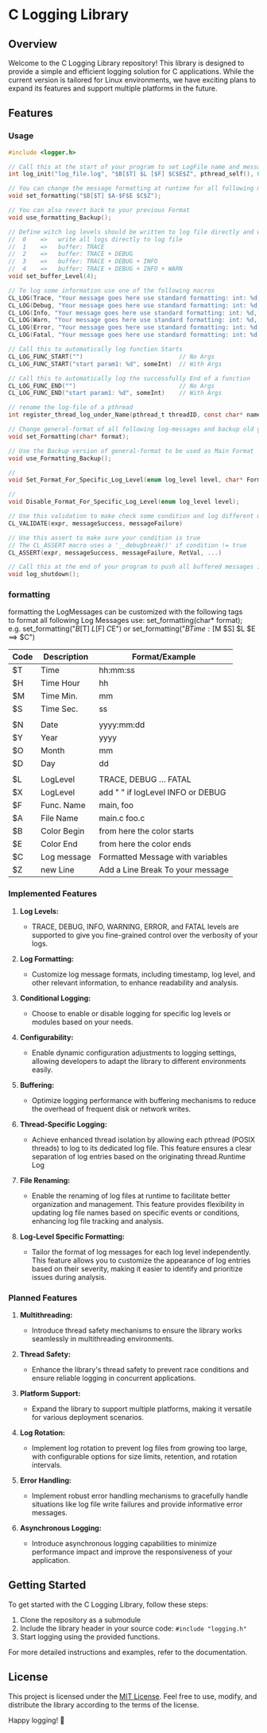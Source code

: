 # C Logging Library

## Overview

Welcome to the C Logging Library repository! This library is designed to provide a simple and efficient logging solution for C applications. While the current version is tailored for Linux environments, we have exciting plans to expand its features and support multiple platforms in the future.

## Features

### Usage

```C
#include <logger.h>

// Call this at the start of your program to set LogFile name and message formatting
int log_init("log_file.log", "$B[$T] $L [$F] $C$E$Z", pthread_self(), 0);

// You can change the message formatting at runtime for all following messages
void set_formatting("$B[$T] $A-$F$E $C$Z");

// You can also revert back to your previous Format
void use_formatting_Backup();

// Define witch log levels should be written to log file directly and witch should be buffered
//  0    =>   write all logs directly to log file
//  1    =>   buffer: TRACE
//  2    =>   buffer: TRACE + DEBUG
//  3    =>   buffer: TRACE + DEBUG + INFO
//  4    =>   buffer: TRACE + DEBUG + INFO + WARN
void set_buffer_Level(4);

// To log some information use one of the following macros
CL_LOG(Trace, "Your message goes here use standard formatting: int: %d, string: %s", someInt, someStr)
CL_LOG(Debug, "Your message goes here use standard formatting: int: %d, string: %s", someInt, someStr)
CL_LOG(Info, "Your message goes here use standard formatting: int: %d, string: %s", someInt, someStr)
CL_LOG(Warn, "Your message goes here use standard formatting: int: %d, string: %s", someInt, someStr)
CL_LOG(Error, "Your message goes here use standard formatting: int: %d, string: %s", someInt, someStr)
CL_LOG(Fatal, "Your message goes here use standard formatting: int: %d, string: %s", someInt, someStr)

// Call this to automatically log function Starts 
CL_LOG_FUNC_START("")                           // No Args
CL_LOG_FUNC_START("start param1: %d", someInt)  // With Args

// Call this to automatically log the successfully End of a function
CL_LOG_FUNC_END("")                             // No Args
CL_LOG_FUNC_END("start param1: %d", someInt)    // With Args

// rename the log-file of a pthread
int register_thread_log_under_Name(pthread_t threadID, const char* name);

// Change general-format of all following log-messages and backup old general-format
void set_Formatting(char* format);

// Use the Backup version of general-format to be used as Main Format
void use_Formatting_Backup();

// 
void Set_Format_For_Specific_Log_Level(enum log_level level, char* Format);

//
void Disable_Format_For_Specific_Log_Level(enum log_level level);

// Use this validation to make check some condition and log different messages
CL_VALIDATE(expr, messageSuccess, messageFailure)

// Use this assert to make sure your condition is true
// The CL_ASSERT macro uses a '__debugbreak()' if condition != true 
CL_ASSERT(expr, messageSuccess, messageFailure, RetVal, ...)

// Call this at the end of your program to push all buffered messages into the log file
void log_shutdown();

```

### formatting
formatting the LogMessages can be customized with the following tags<br>
to format all following Log Messages use: set_formatting(char* format);<br>
e.g. set_formatting("$B[$T] $L [$F]  $C$E")  or set_formatting("$BTime:[$M $S] $L $E ==> $C")

| Code | Description  | Format/Example                    |
|------|--------------|-----------------------------------|
| $T   | Time         | hh:mm:ss                          |
| $H   | Time Hour    | hh                                |
| $M   | Time Min.    | mm                                |
| $S   | Time Sec.    | ss                                |
|      |              |                                   |
| $N   | Date         | yyyy:mm:dd                        |
| $Y   | Year         | yyyy                              |
| $O   | Month        | mm                                |
| $D   | Day          | dd                                |
|      |              |                                   |
| $L   | LogLevel     | TRACE, DEBUG … FATAL              |
| $X   | LogLevel     | add " " if logLevel INFO or DEBUG |
| $F   | Func. Name   | main, foo                         |
| $A   | File Name    | main.c foo.c                      |
| $B   | Color Begin	 | from here the color starts        |
| $E   | Color End    | from here the color ends          |
| $C   | Log message  | Formatted Message with variables  |
| $Z   | new Line     | Add a Line Break To your message  |

### Implemented Features

1. **Log Levels:**
   - TRACE, DEBUG, INFO, WARNING, ERROR, and FATAL levels are supported to give you fine-grained control over the verbosity of your logs.

2. **Log Formatting:**
   - Customize log message formats, including timestamp, log level, and other relevant information, to enhance readability and analysis.

3. **Conditional Logging:**
   - Choose to enable or disable logging for specific log levels or modules based on your needs.

4. **Configurability:**
   - Enable dynamic configuration adjustments to logging settings, allowing developers to adapt the library to different environments easily.

5. **Buffering:**
   - Optimize logging performance with buffering mechanisms to reduce the overhead of frequent disk or network writes.

6. **Thread-Specific Logging:**
   - Achieve enhanced thread isolation by allowing each pthread (POSIX threads) to log to its dedicated log file. This feature ensures a clear separation of log entries based on the originating thread.Runtime Log 

7. **File Renaming:**
   - Enable the renaming of log files at runtime to facilitate better organization and management. This feature provides flexibility in updating log file names based on specific events or conditions, enhancing log file tracking and analysis.
   
8. **Log-Level Specific Formatting:**
   - Tailor the format of log messages for each log level independently. This feature allows you to customize the appearance of log entries based on their severity, making it easier to identify and prioritize issues during analysis.

### Planned Features

1. **Multithreading:**
   - Introduce thread safety mechanisms to ensure the library works seamlessly in multithreading environments.

2. **Thread Safety:**
   - Enhance the library's thread safety to prevent race conditions and ensure reliable logging in concurrent applications.

3. **Platform Support:**
   - Expand the library to support multiple platforms, making it versatile for various deployment scenarios.

4. **Log Rotation:**
   - Implement log rotation to prevent log files from growing too large, with configurable options for size limits, retention, and rotation intervals.

5. **Error Handling:**
   - Implement robust error handling mechanisms to gracefully handle situations like log file write failures and provide informative error messages.

6. **Asynchronous Logging:**
   - Introduce asynchronous logging capabilities to minimize performance impact and improve the responsiveness of your application.

## Getting Started

To get started with the C Logging Library, follow these steps:

1. Clone the repository as a submodule
2. Include the library header in your source code: `#include "logging.h"`
3. Start logging using the provided functions.

For more detailed instructions and examples, refer to the documentation.


## License

This project is licensed under the [MIT License](LICENSE). Feel free to use, modify, and distribute the library according to the terms of the license.

Happy logging! 📝
